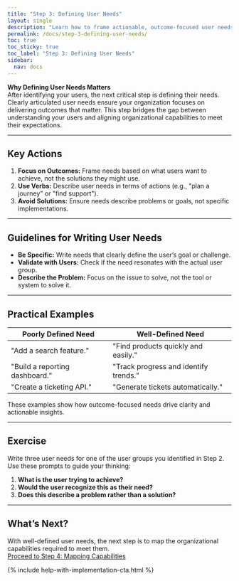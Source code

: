 ```yaml
---
title: "Step 3: Defining User Needs"
layout: single
description: "Learn how to frame actionable, outcome-focused user needs to guide your User Needs Mapping session."
permalink: /docs/step-3-defining-user-needs/
toc: true
toc_sticky: true
toc_label: "Step 3: Defining User Needs"
sidebar:
  nav: docs
---
```


**Why Defining User Needs Matters**  
After identifying your users, the next critical step is defining their needs. Clearly articulated user needs ensure your organization focuses on delivering outcomes that matter. This step bridges the gap between understanding your users and aligning organizational capabilities to meet their expectations.

---

## Key Actions

1. **Focus on Outcomes:** Frame needs based on what users want to achieve, not the solutions they might use.
2. **Use Verbs:** Describe user needs in terms of actions (e.g., "plan a journey" or "find support").
3. **Avoid Solutions:** Ensure needs describe problems or goals, not specific implementations.

---

## Guidelines for Writing User Needs

- **Be Specific:** Write needs that clearly define the user’s goal or challenge.
- **Validate with Users:** Check if the need resonates with the actual user group.
- **Describe the Problem:** Focus on the issue to solve, not the tool or system to solve it.

---

## Practical Examples

| Poorly Defined Need            | Well-Defined Need                    |
|--------------------------------|---------------------------------------|
| "Add a search feature."        | "Find products quickly and easily."  |
| "Build a reporting dashboard." | "Track progress and identify trends."|
| "Create a ticketing API."      | "Generate tickets automatically."    |

These examples show how outcome-focused needs drive clarity and actionable insights.

---

## Exercise

Write three user needs for one of the user groups you identified in Step 2. Use these prompts to guide your thinking:

1. **What is the user trying to achieve?**
2. **Would the user recognize this as their need?**
3. **Does this describe a problem rather than a solution?**

---

## What’s Next?

With well-defined user needs, the next step is to map the organizational capabilities required to meet them.  
[Proceed to Step 4: Mapping Capabilities](/docs/step-4-mapping-capabilities)

{% include help-with-implementation-cta.html %}
